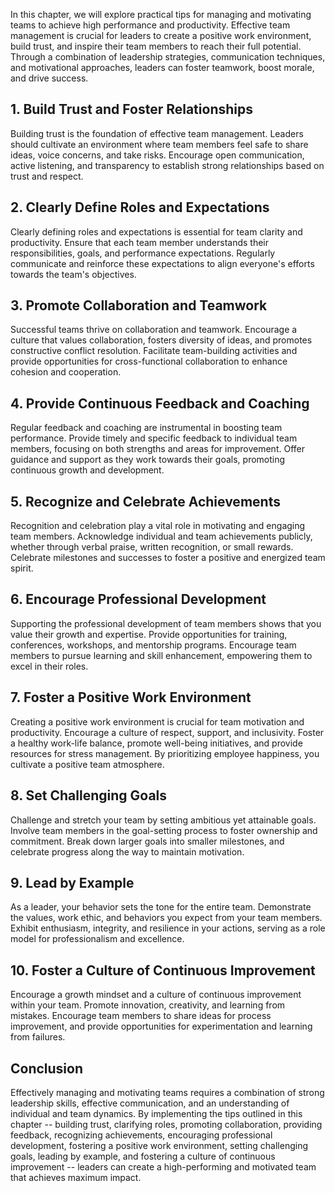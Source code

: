 
In this chapter, we will explore practical tips for managing and motivating teams to achieve high performance and productivity. Effective team management is crucial for leaders to create a positive work environment, build trust, and inspire their team members to reach their full potential. Through a combination of leadership strategies, communication techniques, and motivational approaches, leaders can foster teamwork, boost morale, and drive success.

**1. Build Trust and Foster Relationships**
-------------------------------------------

Building trust is the foundation of effective team management. Leaders should cultivate an environment where team members feel safe to share ideas, voice concerns, and take risks. Encourage open communication, active listening, and transparency to establish strong relationships based on trust and respect.

**2. Clearly Define Roles and Expectations**
--------------------------------------------

Clearly defining roles and expectations is essential for team clarity and productivity. Ensure that each team member understands their responsibilities, goals, and performance expectations. Regularly communicate and reinforce these expectations to align everyone's efforts towards the team's objectives.

**3. Promote Collaboration and Teamwork**
-----------------------------------------

Successful teams thrive on collaboration and teamwork. Encourage a culture that values collaboration, fosters diversity of ideas, and promotes constructive conflict resolution. Facilitate team-building activities and provide opportunities for cross-functional collaboration to enhance cohesion and cooperation.

**4. Provide Continuous Feedback and Coaching**
-----------------------------------------------

Regular feedback and coaching are instrumental in boosting team performance. Provide timely and specific feedback to individual team members, focusing on both strengths and areas for improvement. Offer guidance and support as they work towards their goals, promoting continuous growth and development.

**5. Recognize and Celebrate Achievements**
-------------------------------------------

Recognition and celebration play a vital role in motivating and engaging team members. Acknowledge individual and team achievements publicly, whether through verbal praise, written recognition, or small rewards. Celebrate milestones and successes to foster a positive and energized team spirit.

**6. Encourage Professional Development**
-----------------------------------------

Supporting the professional development of team members shows that you value their growth and expertise. Provide opportunities for training, conferences, workshops, and mentorship programs. Encourage team members to pursue learning and skill enhancement, empowering them to excel in their roles.

**7. Foster a Positive Work Environment**
-----------------------------------------

Creating a positive work environment is crucial for team motivation and productivity. Encourage a culture of respect, support, and inclusivity. Foster a healthy work-life balance, promote well-being initiatives, and provide resources for stress management. By prioritizing employee happiness, you cultivate a positive team atmosphere.

**8. Set Challenging Goals**
----------------------------

Challenge and stretch your team by setting ambitious yet attainable goals. Involve team members in the goal-setting process to foster ownership and commitment. Break down larger goals into smaller milestones, and celebrate progress along the way to maintain motivation.

**9. Lead by Example**
----------------------

As a leader, your behavior sets the tone for the entire team. Demonstrate the values, work ethic, and behaviors you expect from your team members. Exhibit enthusiasm, integrity, and resilience in your actions, serving as a role model for professionalism and excellence.

**10. Foster a Culture of Continuous Improvement**
--------------------------------------------------

Encourage a growth mindset and a culture of continuous improvement within your team. Promote innovation, creativity, and learning from mistakes. Encourage team members to share ideas for process improvement, and provide opportunities for experimentation and learning from failures.

**Conclusion**
--------------

Effectively managing and motivating teams requires a combination of strong leadership skills, effective communication, and an understanding of individual and team dynamics. By implementing the tips outlined in this chapter -- building trust, clarifying roles, promoting collaboration, providing feedback, recognizing achievements, encouraging professional development, fostering a positive work environment, setting challenging goals, leading by example, and fostering a culture of continuous improvement -- leaders can create a high-performing and motivated team that achieves maximum impact.
